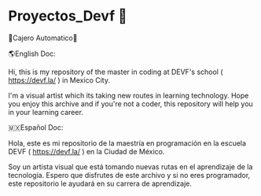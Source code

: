 # Proyectos_Devf 🚧

🏧Cajero Automatico🏧

🌎English Doc:

Hi, this is my repository of the master in coding at DEVF's school
( https://devf.la/ ) in Mexico City.

I'm a visual artist which its taking new routes in learning technology. 
Hope you enjoy this archive and if you're not a coder, this repository 
will help you in your learning career.



🇲🇽Español Doc:

Hola, este es mi repositorio de la maestría en programación en la escuela DEVF
( https://devf.la/ ) en la Ciudad de México.

Soy un artista visual que está tomando nuevas rutas en el aprendizaje de la tecnología.
Espero que disfrutes de este archivo y si no eres programador, este repositorio
le ayudará en su carrera de aprendizaje.
